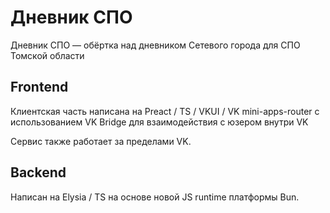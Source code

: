 # Дневник СПО

Дневник СПО — обёртка над дневником Сетевого города для СПО Томской области

## Frontend
Клиентская часть написана на Preact / TS / VKUI / VK mini-apps-router с использованием VK Bridge для взаимодействия с юзером внутри VK 

Сервис также работает за пределами VK.

## Backend

Написан на Elysia / TS на основе новой JS runtime платформы Bun.
